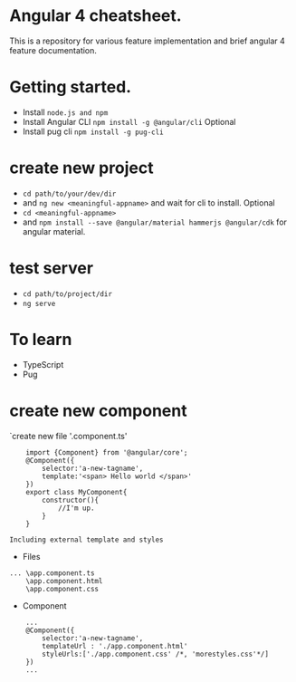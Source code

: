 # Angular 4 cheatsheet.
This is a repository for various feature implementation and brief angular 4 feature documentation.

# Getting started.
 - Install `node.js and npm`
 - Install Angular CLI `npm install -g @angular/cli`
Optional
 - Install pug cli `npm install -g pug-cli`
 
# create new project
 - `cd path/to/your/dev/dir`
 - and `ng new <meaningful-appname>` and wait for cli to install.
Optional
 - `cd <meaningful-appname>`
 - and `npm install --save @angular/material hammerjs @angular/cdk` for angular material.

# test server
 - `cd path/to/project/dir`
 - `ng serve`

# To learn
 - TypeScript
 - Pug

# create new component
`create new file '<your-component>.component.ts'
```
    import {Component} from '@angular/core';
    @Component({
        selector:'a-new-tagname',
        template:'<span> Hello world </span>'
    })
    export class MyComponent{
        constructor(){
            //I'm up.
        }
    }
```
`Including external template and styles`

 - Files
```
... \app.component.ts
    \app.component.html
    \app.component.css
```
 - Component
```
    ...
    @Component({
        selector:'a-new-tagname',
        templateUrl : './app.component.html'
        styleUrls:['./app.component.css' /*, 'morestyles.css'*/]
    })
    ...
```


